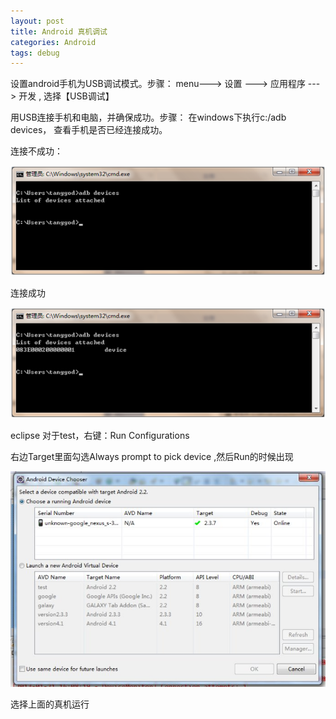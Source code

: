 ```yaml
---
layout: post
title: Android 真机调试
categories: Android
tags: debug
---
```


设置android手机为USB调试模式。步骤： menu---> 设置 ---> 应用程序 ---> 开发 , 选择【USB调试】 

用USB连接手机和电脑，并确保成功。步骤： 在windows下执行c:/adb devices， 查看手机是否已经连接成功。

连接不成功：

<img src="/media/img/android-debug-1.jpg">

连接成功

<img src="/media/img/android-debug-2.jpg">

eclipse 对于test，右键：Run Configurations

右边Target里面勾选Always prompt to pick device ,然后Run的时候出现

<img src="/media/img/android-debug-3.jpg">

选择上面的真机运行
